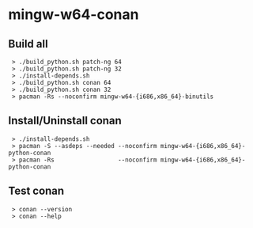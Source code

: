# mingw-w64-conan

## Build all
```
 > ./build_python.sh patch-ng 64
 > ./build_python.sh patch-ng 32
 > ./install-depends.sh
 > ./build_python.sh conan 64
 > ./build_python.sh conan 32
 > pacman -Rs --noconfirm mingw-w64-{i686,x86_64}-binutils
```

## Install/Uninstall conan
```
 > ./install-depends.sh
 > pacman -S --asdeps --needed --noconfirm mingw-w64-{i686,x86_64}-python-conan
 > pacman -Rs                  --noconfirm mingw-w64-{i686,x86_64}-python-conan
```

## Test conan
```
 > conan --version
 > conan --help
```
